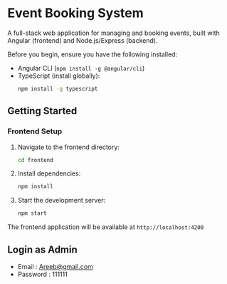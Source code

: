 # Event Booking System

A full-stack web application for managing and booking events, built with Angular (frontend) and Node.js/Express (backend).


Before you begin, ensure you have the following installed:
- Angular CLI (`npm install -g @angular/cli`)
- TypeScript (install globally):
  ```bash
  npm install -g typescript
  ```

## Getting Started

### Frontend Setup

1. Navigate to the frontend directory:
   ```bash
   cd frontend
   ```

2. Install dependencies:
   ```bash
   npm install
   ```

3. Start the development server:
   ```bash
   npm start
   ```

The frontend application will be available at `http://localhost:4200`

## Login as Admin
- Email : Areeb@gmail.com
- Password : 111111



